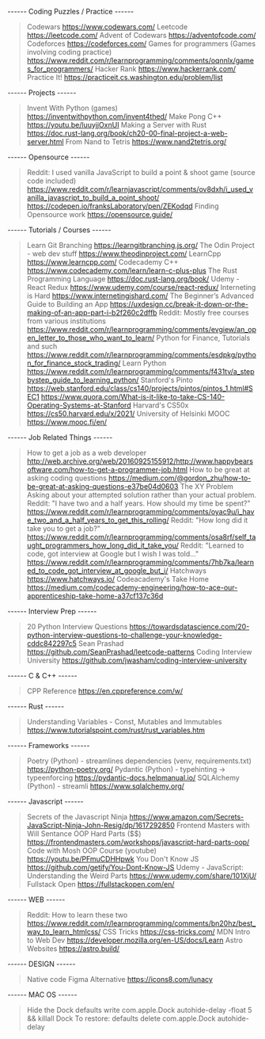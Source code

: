 ------ Coding Puzzles / Practice ------
> Codewars
https://www.codewars.com/
> Leetcode
https://leetcode.com/
> Advent of Codewars
https://adventofcode.com/
> Codeforces 
https://codeforces.com/
> Games for programmers (Games involving coding practice)
https://www.reddit.com/r/learnprogramming/comments/oqnnlx/games_for_programmers/
> Hacker Rank
https://www.hackerrank.com/
> Practice It!
https://practiceit.cs.washington.edu/problem/list




------ Projects ------
> Invent With Python (games)
https://inventwithpython.com/invent4thed/
> Make Pong C++
https://youtu.be/luuyjjOxnUI
> Making a Server with Rust
https://doc.rust-lang.org/book/ch20-00-final-project-a-web-server.html
> From Nand to Tetris
https://www.nand2tetris.org/




------ Opensource ------
> Reddit: I used vanilla JavaScript to build a point & shoot game (source code included)
https://www.reddit.com/r/learnjavascript/comments/ov8dxh/i_used_vanilla_javascript_to_build_a_point_shoot/
https://codepen.io/franksLaboratory/pen/ZEKodqd
> Finding Opensource work
https://opensource.guide/




------ Tutorials / Courses ------
> Learn Git Branching
https://learngitbranching.js.org/
> The Odin Project - web dev stuff
https://www.theodinproject.com/
> LearnCpp
https://www.learncpp.com/
> Codecademy C++
https://www.codecademy.com/learn/learn-c-plus-plus
> The Rust Programming Language
https://doc.rust-lang.org/book/ 
> Udemy - React Redux
https://www.udemy.com/course/react-redux/
> Interneting is Hard
https://www.internetingishard.com/
> The Beginner’s Advanced Guide to Building an App
https://uxdesign.cc/break-it-down-or-the-making-of-an-app-part-i-b2f260c2dffb
> Reddit: Mostly free courses from various institutions
https://www.reddit.com/r/learnprogramming/comments/evgiew/an_open_letter_to_those_who_want_to_learn/
> Python for Finance, Tutorials and such
https://www.reddit.com/r/learnprogramming/comments/esdpkg/python_for_finance_stock_trading/
> Learn Python
https://www.reddit.com/r/learnprogramming/comments/f431tv/a_stepbystep_guide_to_learning_python/
> Stanford's Pinto
https://web.stanford.edu/class/cs140/projects/pintos/pintos_1.html#SEC1
https://www.quora.com/What-is-it-like-to-take-CS-140-Operating-Systems-at-Stanford
> Harvard's CS50x
https://cs50.harvard.edu/x/2021/
> University of Helsinki MOOC
https://www.mooc.fi/en/





------ Job Related Things ------
> How to get a job as a web developer
http://web.archive.org/web/20160925155912/http://www.happybearsoftware.com/how-to-get-a-programmer-job.html
> How to be great at asking coding questions
https://medium.com/@gordon_zhu/how-to-be-great-at-asking-questions-e37be04d0603
> The XY Problem
Asking about your attempted solution rather than your actual problem. 
> Reddit: "I have two and a half years. How should my time be spent?"
https://www.reddit.com/r/learnprogramming/comments/oyac9u/i_have_two_and_a_half_years_to_get_this_rolling/
> Reddit: "How long did it take you to get a job?"
https://www.reddit.com/r/learnprogramming/comments/osa8rf/self_taught_programmers_how_long_did_it_take_you/
Reddit: "Learned to code, got interview at Google but I wish I was told..."
https://www.reddit.com/r/learnprogramming/comments/7hb7ka/learned_to_code_got_interview_at_google_but_i/
> Hatchways
https://www.hatchways.io/
> Codeacademy's Take Home
https://medium.com/codecademy-engineering/how-to-ace-our-apprenticeship-take-home-a37cf137c36d

------ Interview Prep ------
> 20 Python Interview Questions
https://towardsdatascience.com/20-python-interview-questions-to-challenge-your-knowledge-cddc842297c5
> Sean Prashad
https://github.com/SeanPrashad/leetcode-patterns
> Coding Interview University
https://github.com/jwasham/coding-interview-university




------ C & C++ ------
> CPP Reference
https://en.cppreference.com/w/

------ Rust ------
> Understanding Variables - Const, Mutables and Immutables
https://www.tutorialspoint.com/rust/rust_variables.htm

------ Frameworks ------
> Poetry (Python) - streamlines dependencies (venv, requirements.txt)
https://python-poetry.org/
> Pydantic (Python) - typehinting -> typeenforcing
https://pydantic-docs.helpmanual.io/
> SQLAlchemy (Python) - streamli
https://www.sqlalchemy.org/


------ Javascript ------
> Secrets of the Javascript Ninja
https://www.amazon.com/Secrets-JavaScript-Ninja-John-Resig/dp/1617292850
> Frontend Masters with Will Sentance OOP Hard Parts ($$)
https://frontendmasters.com/workshops/javascript-hard-parts-oop/
> Code with Mosh OOP Course (youtube)
https://youtu.be/PFmuCDHHpwk
> You Don't Know JS 
https://github.com/getify/You-Dont-Know-JS
> Udemy - JavaScript: Understanding the Weird Parts
https://www.udemy.com/share/101XjU/
> Fullstack Open
https://fullstackopen.com/en/


------ WEB ------
> Reddit: How to learn these two
https://www.reddit.com/r/learnprogramming/comments/bn20hz/best_way_to_learn_htmlcss/
> CSS Tricks
https://css-tricks.com/
> MDN Intro to Web Dev
https://developer.mozilla.org/en-US/docs/Learn
> Astro Websites
https://astro.build/


------ DESIGN ------
> Native code Figma Alternative
https://icons8.com/lunacy

------ MAC OS ------
> Hide the Dock
defaults write com.apple.Dock autohide-delay -float 5 && killall Dock 
To restore: defaults delete com.apple.Dock autohide-delay 